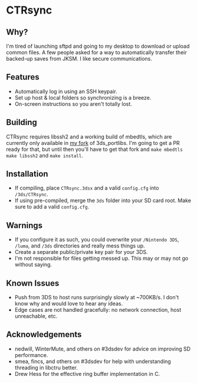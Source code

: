 # CTRsync

## Why?
I'm tired of launching sftpd and going to my desktop to download or upload common files. A few people asked for a way to automatically transfer their backed-up saves from JKSM. I like secure communications.

## Features
* Automatically log in using an SSH keypair.
* Set up host & local folders so synchronizing is a breeze.
* On-screen instructions so you aren't totally lost.

## Building
CTRsync requires libssh2 and a working build of mbedtls, which are currently only available in [my fork](https://github.com/smartperson/3ds_portlibs/tree/libssh2) of 3ds_portlibs. I'm going to get a PR ready for that, but until then you'll have to get that fork and `make mbedtls` `make libssh2` and `make install`.

## Installation
* If compiling, place `CTRsync.3dsx` and a valid `config.cfg` into `/3ds/CTRsync`.
* If using pre-compiled, merge the `3ds` folder into your SD card root. Make sure to add a valid `config.cfg`.

## Warnings
* If you configure it as such, you could overwrite your `/Nintendo 3DS`, `/luma`, and `/3ds` directories and really mess things up.
* Create a separate public/private key pair for your 3DS.
* I'm not responsible for files getting messed up. This may or may not go without saying.

## Known Issues
* Push from 3DS to host runs surprisingly slowly at ~700KB/s. I don't know why and would love to hear any ideas.
* Edge cases are not handled gracefully: no network connection, host unreachable, etc.

## Acknowledgements
* nedwill, WinterMute, and others on #3dsdev for advice on improving SD performance.
* smea, fincs, and others on #3dsdev for help with understanding threading in libctru better.
* Drew Hess for the effective ring buffer implementation in C.
